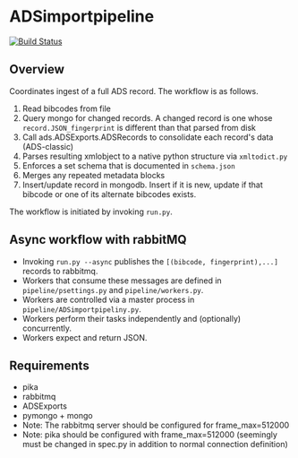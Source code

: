 # ADSimportpipeline

[![Build Status](https://travis-ci.org/adsabs/ADSimportpipeline.svg?branch=master)](https://travis-ci.org/adsabs/ADSimportpipeline)

## Overview

Coordinates ingest of a full ADS record. The workflow is as follows.

1. Read bibcodes from file
1. Query mongo for changed records. A changed record is one whose `record.JSON_fingerprint` is different than that parsed from disk
1. Call ads.ADSExports.ADSRecords to consolidate each record's data (ADS-classic)
1. Parses resulting xmlobject to a native python structure via `xmltodict.py`
1. Enforces a set schema that is documented in `schema.json`
1. Merges any repeated metadata blocks
1. Insert/update record in mongodb. Insert if it is new, update if that bibcode or one of its alternate bibcodes exists.

The workflow is initiated by invoking `run.py`. 

## Async workflow with rabbitMQ

- Invoking `run.py --async` publishes the `[(bibcode, fingerprint),...]` records to rabbitmq. 
- Workers that consume these messages are defined in `pipeline/psettings.py` and `pipeline/workers.py`.
- Workers are controlled via a master process in `pipeline/ADSimportpipeliny.py`.
- Workers perform their tasks independently and (optionally) concurrently.
- Workers expect and return JSON.
 

## Requirements
- pika
- rabbitmq
- ADSExports
- pymongo + mongo
- Note: The rabbitmq server should be configured for frame_max=512000
- Note: pika should be configured with frame_max=512000 (seemingly must be changed in spec.py in addition to normal connection definition)
